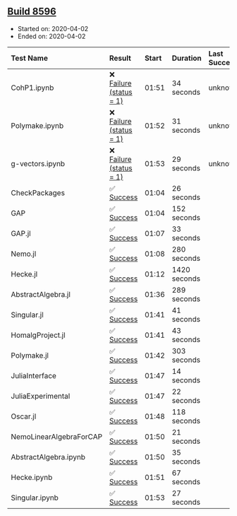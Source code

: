 ## [Build 8596](https://oscarci.mathematik.uni-kl.de/job/oscar/8596/)

* Started on: 2020-04-02
* Ended on: 2020-04-02

| Test Name    | Result | Start | Duration | Last Success | First Failure |
|:-------------|:-------|:------|:---------|:-------------|:--------------|
| CohP1.ipynb | ❌ [Failure (status = 1)](https://oscarci.mathematik.uni-kl.de/job/oscar/8596/artifact/logs/build-8596/CohP1.ipynb.log) | 01:51 | 34 seconds | unknown | unknown |
| Polymake.ipynb | ❌ [Failure (status = 1)](https://oscarci.mathematik.uni-kl.de/job/oscar/8596/artifact/logs/build-8596/Polymake.ipynb.log) | 01:52 | 31 seconds | unknown | unknown |
| g-vectors.ipynb | ❌ [Failure (status = 1)](https://oscarci.mathematik.uni-kl.de/job/oscar/8596/artifact/logs/build-8596/g-vectors.ipynb.log) | 01:53 | 29 seconds | unknown | unknown |
| CheckPackages | ✅ [Success](https://oscarci.mathematik.uni-kl.de/job/oscar/8596/artifact/logs/build-8596/CheckPackages.log) | 01:04 | 26 seconds |  |  |
| GAP | ✅ [Success](https://oscarci.mathematik.uni-kl.de/job/oscar/8596/artifact/logs/build-8596/GAP.log) | 01:04 | 152 seconds |  |  |
| GAP.jl | ✅ [Success](https://oscarci.mathematik.uni-kl.de/job/oscar/8596/artifact/logs/build-8596/GAP.jl.log) | 01:07 | 33 seconds |  |  |
| Nemo.jl | ✅ [Success](https://oscarci.mathematik.uni-kl.de/job/oscar/8596/artifact/logs/build-8596/Nemo.jl.log) | 01:08 | 280 seconds |  |  |
| Hecke.jl | ✅ [Success](https://oscarci.mathematik.uni-kl.de/job/oscar/8596/artifact/logs/build-8596/Hecke.jl.log) | 01:12 | 1420 seconds |  |  |
| AbstractAlgebra.jl | ✅ [Success](https://oscarci.mathematik.uni-kl.de/job/oscar/8596/artifact/logs/build-8596/AbstractAlgebra.jl.log) | 01:36 | 289 seconds |  |  |
| Singular.jl | ✅ [Success](https://oscarci.mathematik.uni-kl.de/job/oscar/8596/artifact/logs/build-8596/Singular.jl.log) | 01:41 | 41 seconds |  |  |
| HomalgProject.jl | ✅ [Success](https://oscarci.mathematik.uni-kl.de/job/oscar/8596/artifact/logs/build-8596/HomalgProject.jl.log) | 01:41 | 43 seconds |  |  |
| Polymake.jl | ✅ [Success](https://oscarci.mathematik.uni-kl.de/job/oscar/8596/artifact/logs/build-8596/Polymake.jl.log) | 01:42 | 303 seconds |  |  |
| JuliaInterface | ✅ [Success](https://oscarci.mathematik.uni-kl.de/job/oscar/8596/artifact/logs/build-8596/JuliaInterface.log) | 01:47 | 14 seconds |  |  |
| JuliaExperimental | ✅ [Success](https://oscarci.mathematik.uni-kl.de/job/oscar/8596/artifact/logs/build-8596/JuliaExperimental.log) | 01:47 | 22 seconds |  |  |
| Oscar.jl | ✅ [Success](https://oscarci.mathematik.uni-kl.de/job/oscar/8596/artifact/logs/build-8596/Oscar.jl.log) | 01:48 | 118 seconds |  |  |
| NemoLinearAlgebraForCAP | ✅ [Success](https://oscarci.mathematik.uni-kl.de/job/oscar/8596/artifact/logs/build-8596/NemoLinearAlgebraForCAP.log) | 01:50 | 21 seconds |  |  |
| AbstractAlgebra.ipynb | ✅ [Success](https://oscarci.mathematik.uni-kl.de/job/oscar/8596/artifact/logs/build-8596/AbstractAlgebra.ipynb.log) | 01:50 | 35 seconds |  |  |
| Hecke.ipynb | ✅ [Success](https://oscarci.mathematik.uni-kl.de/job/oscar/8596/artifact/logs/build-8596/Hecke.ipynb.log) | 01:51 | 67 seconds |  |  |
| Singular.ipynb | ✅ [Success](https://oscarci.mathematik.uni-kl.de/job/oscar/8596/artifact/logs/build-8596/Singular.ipynb.log) | 01:53 | 27 seconds |  |  |

